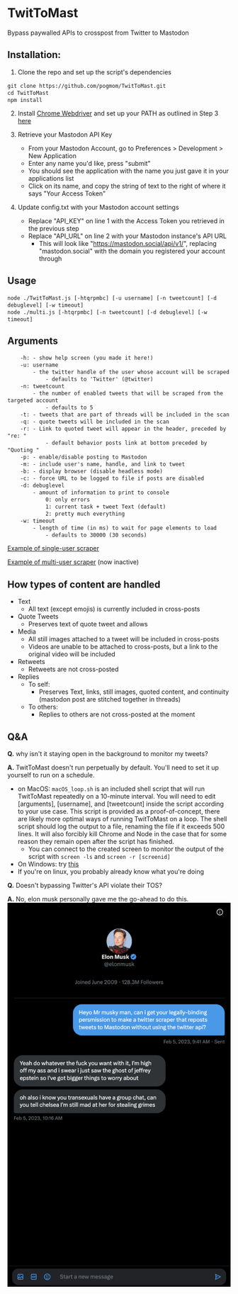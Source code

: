 # TwitToMast
Bypass paywalled APIs to crosspost from Twitter to Mastodon

## Installation:

1. Clone the repo and set up the script's dependencies
```
git clone https://github.com/pogmom/TwitToMast.git
cd TwitToMast
npm install
```

2. Install [Chrome Webdriver](https://chromedriver.chromium.org/downloads) and set up your PATH as outlined in Step 3 [here](https://www.selenium.dev/documentation/webdriver/getting_started/install_drivers/)

3. Retrieve your Mastodon API Key
	- From your Mastodon Account, go to Preferences > Development > New Application
	- Enter any name you'd like, press "submit"
	- You should see the application with the name you just gave it in your applications list
	- Click on its name, and copy the string of text to the right of where it says "Your Access Token"
	
4. Update config.txt with your Mastodon account settings
	- Replace "API_KEY" on line 1 with the Access Token you retrieved in the previous step
	- Replace "API_URL" on line 2 with your Mastodon instance's API URL
		- This will look like "https://mastodon.social/api/v1/", replacing "mastodon.social" with the domain you registered your account through
	
## Usage

```
node ./TwitToMast.js [-htqrpmbc] [-u username] [-n tweetcount] [-d debuglevel] [-w timeout]
node ./multi.js [-htqrpmbc] [-n tweetcount] [-d debuglevel] [-w timeout]
```

## Arguments

```
	-h:	- show help screen (you made it here!)
	-u: username
		- the twitter handle of the user whose account will be scraped
			- defaults to 'Twitter' (@twitter)
	-n: tweetcount
		- the number of enabled tweets that will be scraped from the targeted account
			- defaults to 5
	-t:	- tweets that are part of threads will be included in the scan
	-q:	- quote tweets will be included in the scan
	-r:	- Link to quoted tweet will appear in the header, preceded by "re: "
			- default behavior posts link at bottom preceded by "Quoting "
	-p:	- enable/disable posting to Mastodon
	-m:	- include user's name, handle, and link to tweet
	-b:	- display browser (disable headless mode)
	-c:	- force URL to be logged to file if posts are disabled
	-d: debuglevel
		- amount of information to print to console
			0: only errors
			1: current task + tweet Text (default)
			2: pretty much everything
	-w: timeout
		- length of time (in ms) to wait for page elements to load
			- defaults to 30000 (30 seconds)
```

[Example of single-user scraper](https://tech.lgbt/@pogmommy)

[Example of multi-user scraper](https://techhub.social/@twitterscraper) (now inactive)

## How types of content are handled

- Text
	- All text (except emojis) is currently included in cross-posts
- Quote Tweets
	- Preserves text of quote tweet and allows
- Media
	- All still images attached to a tweet will be included in cross-posts
	- Videos are unable to be attached to cross-posts, but a link to the original video will be included
- Retweets
	- Retweets are not cross-posted
- Replies
	- To self:
		- Preserves Text, links, still images, quoted content, and continuity (mastodon post are stitched together in threads)
	- To others:
		- Replies to others are not cross-posted at the moment
	
## Q&A
**Q.** why isn't it staying open in the background to monitor my tweets?

**A.** TwitToMast doesn't run perpetually by default. You'll need to set it up yourself to run on a schedule.

- on MacOS: `macOS_loop.sh` is an included shell script that will run TwitToMast repeatedly on a 10-minute interval. You will need to edit [arguments], [username], and [tweetcount] inside the script according to your use case. This script is provided as a proof-of-concept, there are likely more optimal ways of running TwitToMast on a loop. The shell script should log the output to a file, renaming the file if it exceeds 500 lines. It will also forcibly kill Chrome and Node in the case that for some reason they remain open after the script has finished.
	- You can connect to the created screen to monitor the output of the script with `screen -ls` and `screen -r [screenid]`
- On Windows: try [this](https://joshuatz.com/posts/2020/using-windows-task-scheduler-to-automate-nodejs-scripts/)
- If you're on linux, you probably already know what you're doing

**Q.** Doesn't bypassing Twitter's API violate their TOS?

**A.** No, elon musk personally gave me the go-ahead to do this.
![Proof](https://github.com/pogmom/TwitToMast/raw/main/api_license.png)
